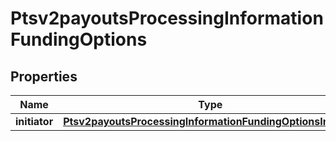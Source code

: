 
# Ptsv2payoutsProcessingInformationFundingOptions

## Properties
Name | Type | Description | Notes
------------ | ------------- | ------------- | -------------
**initiator** | [**Ptsv2payoutsProcessingInformationFundingOptionsInitiator**](Ptsv2payoutsProcessingInformationFundingOptionsInitiator.md) |  |  [optional]



